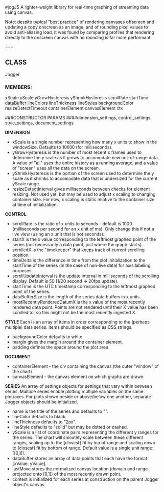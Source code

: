 #jogJS
A lighter-weight library for real-time graphing of streaming data using canvas.

Note: despite typical "best practice" of rendering canvases offscreen and updating a copy onscreen as an image, and of rounding pixel values to avoid anti-aliasing load, it was found by comparing profiles that rendering directly to the onscreen canvas with no rounding is far more performant.

===
## CLASS 
Jogger

### MEMBERS: 
xScale
yScale
yGrowHysteresis
yShrinkHysteresis
scrollRate
startTime
dataBuffer
lineColors
lineThickness
lineStyles
backgroundColor
resizeDetectTimeout
containerElement
canvasElement
ctx


###CONSTRUCTOR PARAMS 
####dimension_settings, control_settings, style_settings, document_settings

**DIMENSION**
 - xScale is a single number representing how many x units to show in the windowSize. Defaults to 10000 (for milliseconds). 
 - yGrowHysteresis is the number of most recent x frames used to determine the y scale as it grows to accomodate new out-of-range data. A value of "all" uses the entire history as a running average, and a value of "screen" uses all the data on the screen.
 - yShrinkHysteresis is the portion of the screen used to determine the y scale as it shrinks to accomodate data that is undersized for the current yScale range.
 - resizeDetectInterval gives milliseconds between checks for element resizing. Not used yet, but may be used to adjust x scaling to changing container size. For now, x scaling is static relative to the container size at time of initialization.

**CONTROL**
 - scrollRate is the ratio of x units to seconds - default is 1000 (milliseconds per second for an x unit of ms). Only change this if not a live view (using an x unit that is not seconds).
 - startX is the x value corresponding to the leftmost graphed point of the series (not necessarily a data point, just where the graph starts).
 - scrolledX is the "timekeeper" that keeps track of current scrolling position.
 - timeDelta is the difference in time from the plot initialization to the startTime of the series (in the case of non-live data) for axis labeling purposes.
 - scrollUpdateInterval is the update interval in milliseconds of the scrolling display. Default is 50 (1/20 second -> 20fps update).
 - startTime is the UTC timestamp corresponding to the leftmost graphed point of the series.
 - dataBufferSize is the length of the series data buffers in x units.
 - mostRecentlyRenderedDatumX is the x value of the most recently rendered data point. Points are not rendered until their X value has been scrolled to, so this might not be the most recently ingested X.


**STYLE**
Each is an array of items in order corresponding to the (perhaps multiple) data series. Items should be specified as CSS strings.
 - backgroundColor defaults to white
 - margin gives the margin around the container element.
 - padding defines the space around the plot area.


**DOCUMENT**
 - containerElement - the div containing the canvas (the outer "window" of the chart)
 - canvasElement - the canvas element on which graphs are drawn


**SERIES** 
An array of settings objects for settings that vary within between series. Multiple series enable plotting multiple variables on the same plot/axes. For plots shown beside or above/below one another, separate Jogger objects should be initialized.
 - name is the title of the series and defaults to "".
 - lineColor defaults to black.
 - lineThickness defaults to "2px". 
 - lineStyle defaults to "solid" but may be dotted or dashed.
 - yScale is a list of coordinate pairs representing the different y ranges for the series. The chart will smoothly scale between these different ranges, scaling up to the [closest] fit by top of range and scaling down to [closest] fit by bottom of range. Default value is a single unit range: [[0,1]].
 - dataBuffer stores an array of data points that each have the format [xValue, yValue].
 - lastMove stores the normalized canvas location (domain and range projected onto [0,1]) of the most recently drawn point.
 - context is initialized for each series at construction on the parent Jogger object's canvas.
